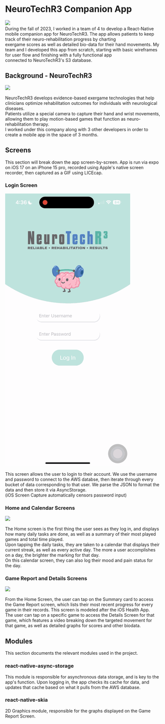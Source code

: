 # NeuroTechR3 Companion App
![](/report_details.gif)  
During the fall of 2023, I worked in a team of 4 to develop a React-Native mobile companion app for NeuroTechR3. The app allows patients to keep track of their neuro-rehabilitation progress by charting  
exergame scores as well as detailed bio-data for their hand movements. My team and I developed this app from scratch, starting with basic wireframes for user flow and finishing with a fully functional app  
connected to NeuroTechR3's S3 database.

## Background - NeuroTechR3  
![](/ntr3.gif)

NeuroTechR3 develops evidence-based exergame technologies that help clinicians optimize rehabilitation outcomes for individuals with neurological diseases.  
Patients utilize a special camera to capture their hand and wrist movements, allowing them to play motion-based games that function as neuro-rehabilitation therapy.  
I worked under this company along with 3 other developers in order to create a mobile app in the space of 3 months.

## Screens  
This section will break down the app screen-by-screen. App is run via expo on iOS 17 on an iPhone 15 pro, recorded using Apple's native screen recorder, then captured as a GIF using LICEcap.

### Login Screen
![](/login.gif)  

This screen allows the user to login to their account. We use the username and password to connect to the AWS databse, then iterate through every bucket of data corresponding to that user. We parse the JSON to format the data and then store it via AsyncStorage.  
(iOS Screen Capture automatically censors password input)

### Home and Calendar Screens
![](/calendar.gif)

The Home screen is the first thing the user sees as they log in, and displays how many daily tasks are done, as well as a summary of their most played games and total time played.  
Upon tapping the daily tasks, they are taken to a calendar that displays their current streak, as well as every active day. The more a user accomplishes on a day, the brighter the marking for that day.  
On this calendar screen, they can also log their mood and pain status for the day.

### Game Report and Details Screens
![](/report_details.gif)

From the Home Screen, the user can tap on the Summary card to access the Game Report screen, which lists their most recent progress for every game in their records. This screen is modeled after the iOS Health App.  
The user can tap on a specific game to access the Details Screen for that game, which features a video breaking down the targeted movement for that game, as well as detailed graphs for scores and other biodata.

## Modules
This section documents the relevant modules used in the project.

### react-native-async-storage
This module is responsible for asynchronous data storage, and is key to the app's function. Upon logging in, the app checks its cache for data, and updates that cache based on what it pulls from the AWS database.  

### react-native-skia
2D Graphics module, responsible for the graphs displayed on the Game Report Screen. 

###
